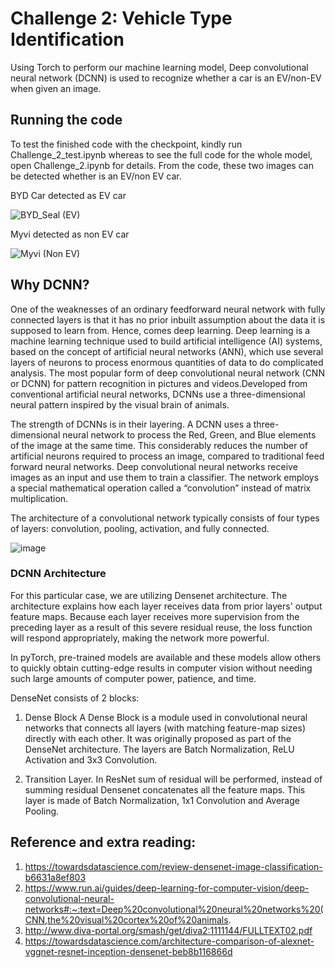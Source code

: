 # Challenge 2: Vehicle Type Identification

Using Torch to perform our machine learning model, Deep convolutional neural network (DCNN) is used to recognize whether a car is an EV/non-EV when given an image. 

## Running the code
To test the finished code with the checkpoint, kindly run Challenge_2_test.ipynb whereas to see the full code for the whole model, open Challenge_2.ipynb for details. 
From the code, these two images can be detected whether is an EV/non EV car.

BYD Car detected as EV car

![BYD_Seal (EV)](https://user-images.githubusercontent.com/93107581/179144066-4f628ae3-a3cb-460e-b181-f53c7914754e.jpg)

Myvi detected as non EV car

![Myvi (Non EV)](https://user-images.githubusercontent.com/93107581/179144179-b1c52963-b9eb-4e27-960d-4801c393cf05.png)


## Why DCNN?

One of the weaknesses of an ordinary feedforward neural network with fully connected layers is that it has no prior inbuilt assumption about the data it is supposed to learn from. Hence, comes deep learning. Deep learning is a machine learning technique used to build artificial intelligence (AI) systems, based on the concept of artificial neural networks (ANN), which use several layers of neurons to process enormous quantities of data to do complicated analysis. The most popular form of deep convolutional neural network (CNN or DCNN) for pattern recognition in pictures and videos.Developed from conventional artificial neural networks, DCNNs use a three-dimensional neural pattern inspired by the visual brain of animals. 

The strength of DCNNs is in their layering. A DCNN uses a three-dimensional neural network to process the Red, Green, and Blue elements of the image at the same time. This considerably reduces the number of artificial neurons required to process an image, compared to traditional feed forward neural networks. Deep convolutional neural networks receive images as an input and use them to train a classifier. The network employs a special mathematical operation called a “convolution” instead of matrix multiplication.

The architecture of a convolutional network typically consists of four types of layers: convolution, pooling, activation, and fully connected.

![image](https://user-images.githubusercontent.com/93107581/179124491-18c2074d-cd3b-4ab4-bef4-53b99c3c3ecb.png)

### DCNN Architecture
For this particular case, we are utilizing Densenet architecture. The architecture explains how each layer receives data from prior layers' output feature maps. Because each layer receives more supervision from the preceding layer as a result of this severe residual reuse, the loss function will respond appropriately, making the network more powerful.

In pyTorch, pre-trained models are available and these models allow others to quickly obtain cutting-edge results in computer vision without needing such large amounts of computer power, patience, and time. 

DenseNet consists of 2 blocks:

1. Dense Block
A Dense Block is a module used in convolutional neural networks that connects all layers (with matching feature-map sizes) directly with each other. It was originally proposed as part of the DenseNet architecture. The layers are Batch Normalization, ReLU Activation and 3x3 Convolution.

2. Transition Layer.
In ResNet sum of residual will be performed, instead of summing residual Densenet concatenates all the feature maps. This layer is made of Batch Normalization, 1x1 Convolution and Average Pooling.


## Reference and extra reading:
1. https://towardsdatascience.com/review-densenet-image-classification-b6631a8ef803
2. https://www.run.ai/guides/deep-learning-for-computer-vision/deep-convolutional-neural-networks#:~:text=Deep%20convolutional%20neural%20networks%20(CNN,the%20visual%20cortex%20of%20animals.
3. http://www.diva-portal.org/smash/get/diva2:1111144/FULLTEXT02.pdf
4. https://towardsdatascience.com/architecture-comparison-of-alexnet-vggnet-resnet-inception-densenet-beb8b116866d
